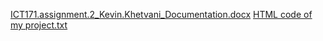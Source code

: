 [ICT171.assignment.2_Kevin.Khetvani_Documentation.docx](https://github.com/user-attachments/files/19666916/ICT171.assignment.2_Kevin.Khetvani_Documentation.docx)
[HTML code of my project.txt](https://github.com/user-attachments/files/19666920/HTML.code.of.my.project.txt)
